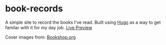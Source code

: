 # book-records

A simple site to record the books I've read. Built using [Hugo]() as a way to get familar with it for my day job. [Live Preview](https://books-dwhenson.netlify.app/)

Cover images from: [Bookshop.org](https://uk.bookshop.org/)
